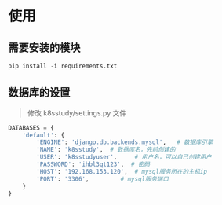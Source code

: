 # 使用

## 需要安装的模块

```python
pip install -i requirements.txt
```


## 数据库的设置
> 修改 k8sstudy/settings.py 文件
```python
DATABASES = {
    'default': {
        'ENGINE': 'django.db.backends.mysql',   # 数据库引擎
        'NAME': 'k8sstudy',  # 数据库名，先前创建的
        'USER': 'k8sstudyuser',     # 用户名，可以自己创建用户
        'PASSWORD': 'ihbl3qt123',  # 密码
        'HOST': '192.168.153.120',  # mysql服务所在的主机ip
        'PORT': '3306',         # mysql服务端口
    }
}
```

